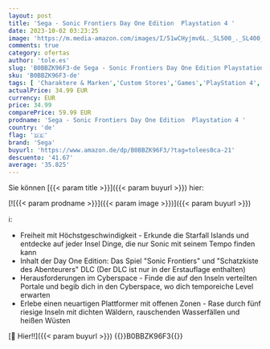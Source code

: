```yaml
---
layout: post
title: 'Sega - Sonic Frontiers Day One Edition  Playstation 4 '
date: 2023-10-02 03:23:25
image: 'https://m.media-amazon.com/images/I/51wCHyjmv6L._SL500_._SL400_.jpg'
comments: true
category: ofertas
author: 'tole.es'
slug: 'B0BBZK96F3-de Sega - Sonic Frontiers Day One Edition Playstation 4'
sku: 'B0BBZK96F3-de'
tags: [ 'Charaktere & Marken','Custom Stores','Games','PlayStation 4','Shops','Software & Games für Kinder','Sonic the Hedgehog','Spiele für PlayStation 4','sega','🇩🇪', ]
actualPrice: 34.99 EUR
currency: EUR
price: 34.99
comparePrice: 59.99 EUR
prodname: 'Sega - Sonic Frontiers Day One Edition  Playstation 4 '
country: 'de'
flag: '🇩🇪'
brand: 'Sega'
buyurl: 'https://www.amazon.de/dp/B0BBZK96F3/?tag=tolees0ca-21'
descuento: '41.67'
average: '35.825'
---
```


Sie können [{{< param title >}}]({{< param buyurl >}}) hier:

[![{{< param prodname >}}]({{< param image >}})]({{< param buyurl >}})

ℹ️:

- Freiheit mit Höchstgeschwindigkeit - Erkunde die Starfall Islands und entdecke auf jeder Insel Dinge, die nur Sonic mit seinem Tempo finden kann
- Inhalt der Day One Edition: Das Spiel "Sonic Frontiers" und "Schatzkiste des Abenteurers" DLC (Der DLC ist nur in der Erstauflage enthalten)
- Herausforderungen im Cyberspace - Finde die auf den Inseln verteilten Portale und begib dich in den Cyberspace, wo dich temporeiche Level erwarten
- Erlebe einen neuartigen Plattformer mit offenen Zonen - Rase durch fünf riesige Inseln mit dichten Wäldern, rauschenden Wasserfällen und heißen Wüsten

[🛒 Hier!!]({{< param buyurl >}})
{{<world>}}B0BBZK96F3{{</world>}}
